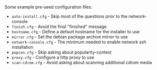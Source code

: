 Some example pre-seed configuration files.

- `auto-install.cfg` - Skip most of the questions prior to the network-console
- `finish.cfg` - Avoid the final "finished" message
- `hostname.cfg` - Define a default hostname for the installer to use
- `mirror.cfg` - Set the debian package archive mirror to use
- `network-console.cfg` - The minimum needed to enable network ssh installation
- `popcon.cfg` - Skip asking about popularity-contest
- `proxy.cfg` - Configure a http proxy to use
- `scan-cdrom.cfg` - Avoid asking about scanning additional cdrom media
